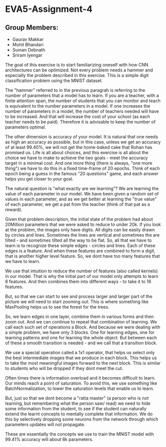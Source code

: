 # **EVA5-Assignment-4**

## Group Members:
- Gaurav Makkar
- Mohit Bhandari
- Suman Debnath
- Sriram Iyengar



The goal of this exercise is to start familiarizing oneself with how CNN architectures can be optimized. Not every problem needs a hammer and especially the problem described in this exercise. This is a simple digit classification problem using the MNIST dataset.

The "hammer" referred to in the previous paragrah is referring to the number of parameters that a model has to learn. If you are a teacher, with a finite attention span, the number of students that you can monitor and teach is equivalent to the number parameters in a model. If one increases the number of parameters in a model, the number of teachers needed will have to be increased. And that will increase the cost of your school (as each teacher needs to be paid). Therefore it is advisable to keep the number of parameters optimal.

The other dimension is accuracy of your model. It is natural that one needs as high an accuracy as possible, but in this case, unless we get an accuracy of at least 99.40%, we will not get the home-baked cake that Rohan has promised us. Life is all about choices, and this exercise is all about the choice we have to make to achieve the two goals - meet the accuracy target in a minimal cost. And one more thing (there is always, "one more thing") we have to do this in a fixed time-frame of 20 epochs. Think of each epoch being a guess in the famous "20 questions" game, and each answer helps you get closer to your goal.

The natural question is "what exactly are we learning"? We are learning the value of each parameter in our model. We have been given a random set of values in each parameter, and as we get better at learning the "true value" of each parameter, we get a pat from the teacher (think of that pat as a reward).

Given that problem description, the initial state of the problem had about 20Million parameters that we were asked to reduce to under 20k. If you look at the problem, the images only have digits. All digits can be easily drawn by circles and lines. Sometimes the lines are vertical and sometimes the are tilted - and sometimes tilted all the way to be flat. So, all that we have to learn is to recognize these simple edges - circles and lines. Each of these edges is a feature. And when these features are combined to form a digit, that is another higher level feature. So, we dont have too many features that we have to learn.

We use that intuition to reduce the number of features (also called kernels) in our model. That is why the initial part of our model only attempts to learn 8 features. And then combines them into different ways - to take it to 16 features.

But, so that we can start to see and process larger and larger part of the picture we will need to start zooming out. This is where something like MaxPooling helps us to see the forest for the trees.

So, we learn edges in one layer, combine them in various forms and then zoom out. And we can continue to repeat that combination of learning. We call each such set of operations a Block. And because we were dealing with a simple problem, we have only 3 blocks. One for learning edges, one for learning patterns and one for learning the whole object. But between each of these a smooth transition is needed - and we call that a transition block.

We use a special operation called a 1x1 operator, that helps us select only the best intermediate images that we produce in each block. This helps us to take the most meaningful images forward to the next block. This is similar to students who will be dropped if they dont meet the cut.

Often times there is information overload and it becomes difficult to learn. Our minds reach a point of saturation. To avoid this, we use something like BatchNormalization, to lower the saturation levels that enable us to learn.

But, just so that we dont become a "ratta master" (a person who is not learning, but remembering what the person saw/ read) we need to hide some information from the student, to see if the student can naturally extend the learnt concepts to mentally complete that information. We do this by selectively dropping some neurons from the network through which parameters updates will not propagate.

These are essentially the concepts we use to train the MNIST model with 99.41% accuracy will about 8k parameters.
